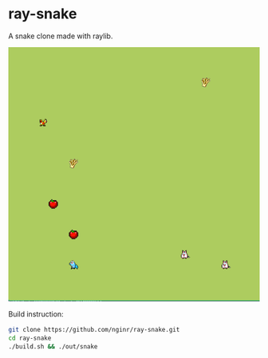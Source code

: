 # ray-snake
A snake clone made with raylib.

![A Snake Clone](assets/screenshot.png)

Build instruction:
```sh
git clone https://github.com/nginr/ray-snake.git
cd ray-snake
./build.sh && ./out/snake
```
